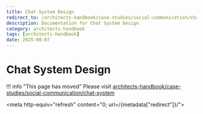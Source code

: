 ```yaml
---
title: Chat System Design
redirect_to: /architects-handbook/case-studies/social-communication/chat-system/
description: Documentation for Chat System Design
category: architects-handbook
tags: [architects-handbook]
date: 2025-08-07
---
```


# Chat System Design

!!! info "This page has moved"
    Please visit [architects-handbook/case-studies/social-communication/chat-system](/architects-handbook/case-studies/social-communication/chat-system/)

<meta http-equiv="refresh" content="0; url=/{metadata["redirect"]}/">
